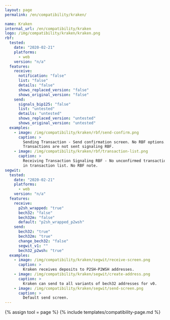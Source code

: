 ```yaml
---
layout: page
permalink: /en/compatibility/kraken/

name: Kraken
internal_url: /en/compatibility/kraken
logo: /img/compatibility/kraken/kraken.png
rbf:
  tested:
    date: "2020-02-21"
    platforms:
      - web
    version: "n/a"
  features:
    receive:
      notification: "false"
      list: "false"
      details: "false"
      shows_replaced_version: "false"
      shows_original_version: "false"
    send:
      signals_bip125: "false"
      list: "untested"
      details: "untested"
      shows_replaced_version: "untested"
      shows_original_version: "untested"
  examples:
    - image: /img/compatibility/kraken/rbf/send-confirm.png
      caption: >
        Sending Transaction - Send confirmation screen. No RBF options.
        Transactions are not sent signaling RBF.
    - image: /img/compatibility/kraken/rbf/transaction-list.png
      caption: >
        Receiving Transaction Signaling RBF - No unconfirmed transactions appear
        in transaction list. No RBF note.
segwit:
  tested:
    date: "2020-02-21"
    platforms:
      - web
    version: "n/a"
  features:
    receive:
      p2sh_wrapped: "true"
      bech32: "false"
      bech32m: "false"
      default: "p2sh_wrapped_p2wsh"
    send:
      bech32: "true"
      bech32m: "true"
      change_bech32: "false"
      segwit_v1: ""
      bech32_p2wsh: "true"
  examples:
    - image: /img/compatibility/kraken/segwit/receive-screen.png
      caption: >
        Kraken receives deposits to P2SH-P2WSH addresses.
    - image: /img/compatibility/kraken/segwit/create-address.png
      caption: >
        Kraken can send to all variants of bech32 addresses for v0.
    - image: /img/compatibility/kraken/segwit/send-screen.png
      caption: >
        Default send screen.
---
```

<!-- Kraken -->

{% assign tool = page %}
{% include templates/compatibility-page.md %}

